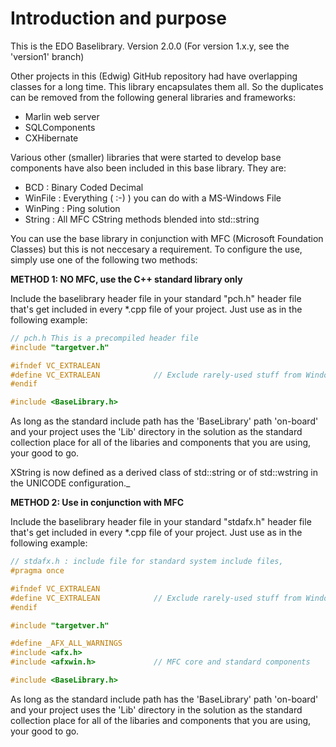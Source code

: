 Introduction and purpose
========================

This is the EDO Baselibrary. Version 2.0.0
(For version 1.x.y, see the 'version1' branch)

Other projects in this (Edwig) GitHub repository had have overlapping
classes for a long time. This library encapsulates them all.
So the duplicates can be removed from the following general libraries and frameworks:

- Marlin web server
- SQLComponents
- CXHibernate

Various other (smaller) libraries that were started to develop base components
have also been included in this base library. They are:

- BCD 		: Binary Coded Decimal
- WinFile	: Everything ( :-) ) you can do with a MS-Windows File
- WinPing	: Ping solution
- String  : All MFC CString methods blended into std::string

You can use the base library in conjunction with MFC (Microsoft Foundation Classes)
but this is not neccesary a requirement. To configure the use, simply use one of the 
following two methods:

**METHOD 1: NO MFC, use the C++ standard library only**

Include the baselibrary header file in your standard "pch.h" header file that's get
included in every *.cpp file of your project. Just use as in the following example:
```C
// pch.h This is a precompiled header file
#include "targetver.h"

#ifndef VC_EXTRALEAN
#define VC_EXTRALEAN            // Exclude rarely-used stuff from Windows headers
#endif

#include <BaseLibrary.h>
````
As long as the standard include path has the 'BaseLibrary' path 'on-board' and your
project uses the 'Lib' directory in the solution as the standard collection place for
all of the libaries and components that you are using, your good to go.

XString is now defined as a derived class of std::string or of std::wstring in the
UNICODE configuration._

**METHOD 2: Use in conjunction with MFC**

Include the baselibrary header file in your standard "stdafx.h" header file that's get
included in every *.cpp file of your project. Just use as in the following example:
````C
// stdafx.h : include file for standard system include files,
#pragma once

#ifndef VC_EXTRALEAN
#define VC_EXTRALEAN            // Exclude rarely-used stuff from Windows headers
#endif

#include "targetver.h"

#define _AFX_ALL_WARNINGS
#include <afx.h>
#include <afxwin.h>             // MFC core and standard components

#include <BaseLibrary.h>
````
As long as the standard include path has the 'BaseLibrary' path 'on-board' and your
project uses the 'Lib' directory in the solution as the standard collection place for
all of the libaries and components that you are using, your good to go.


